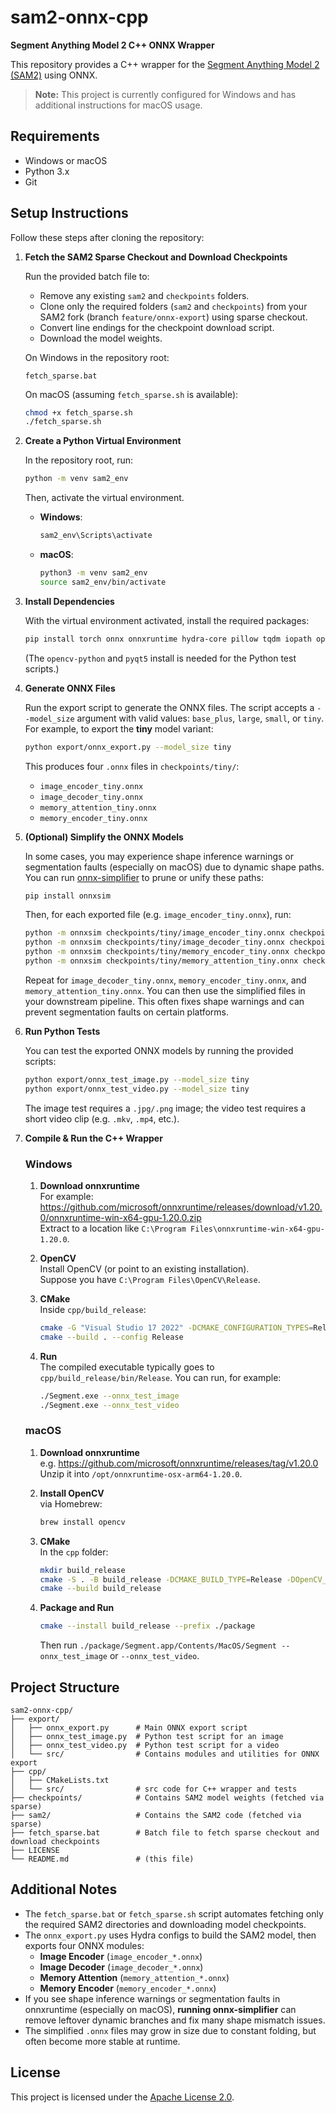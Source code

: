 # sam2-onnx-cpp

**Segment Anything Model 2 C++ ONNX Wrapper**

This repository provides a C++ wrapper for the [Segment Anything Model 2 (SAM2)](https://github.com/facebookresearch/sam2) using ONNX.  
> **Note:** This project is currently configured for Windows and has additional instructions for macOS usage.

## Requirements

- Windows or macOS
- Python 3.x
- Git

## Setup Instructions

Follow these steps after cloning the repository:

1. **Fetch the SAM2 Sparse Checkout and Download Checkpoints**

   Run the provided batch file to:
   - Remove any existing `sam2` and `checkpoints` folders.
   - Clone only the required folders (`sam2` and `checkpoints`) from your SAM2 fork (branch `feature/onnx-export`) using sparse checkout.
   - Convert line endings for the checkpoint download script.
   - Download the model weights.

   On Windows in the repository root:
   ```batch
   fetch_sparse.bat
   ```

   On macOS (assuming `fetch_sparse.sh` is available):
   ```bash
   chmod +x fetch_sparse.sh
   ./fetch_sparse.sh
   ```

2. **Create a Python Virtual Environment**

   In the repository root, run:
   ```bash
   python -m venv sam2_env
   ```
   Then, activate the virtual environment.

   - **Windows**:
     ```bash
     sam2_env\Scripts\activate
     ```
   - **macOS**:
     ```bash
     python3 -m venv sam2_env
     source sam2_env/bin/activate
     ```

3. **Install Dependencies**

   With the virtual environment activated, install the required packages:
   ```bash
   pip install torch onnx onnxruntime hydra-core pillow tqdm iopath opencv-python pyqt5
   ```
   (The `opencv-python` and `pyqt5` install is needed for the Python test scripts.)

4. **Generate ONNX Files**

   Run the export script to generate the ONNX files. The script accepts a `--model_size` argument with valid values: `base_plus`, `large`, `small`, or `tiny`. For example, to export the **tiny** model variant:
   ```bash
   python export/onnx_export.py --model_size tiny
   ```

   This produces four `.onnx` files in `checkpoints/tiny/`:
   - `image_encoder_tiny.onnx`
   - `image_decoder_tiny.onnx`
   - `memory_attention_tiny.onnx`
   - `memory_encoder_tiny.onnx`

5. **(Optional) Simplify the ONNX Models**

   In some cases, you may experience shape inference warnings or segmentation faults (especially on macOS) due to dynamic shape paths. You can run [onnx-simplifier](https://github.com/daquexian/onnx-simplifier) to prune or unify these paths:

   ```bash
   pip install onnxsim
   ```

   Then, for each exported file (e.g. `image_encoder_tiny.onnx`), run:

   ```bash
   python -m onnxsim checkpoints/tiny/image_encoder_tiny.onnx checkpoints/tiny/image_encoder_tiny_simplified.onnx
   python -m onnxsim checkpoints/tiny/image_decoder_tiny.onnx checkpoints/tiny/image_decoder_tiny_simplified.onnx
   python -m onnxsim checkpoints/tiny/memory_encoder_tiny.onnx checkpoints/tiny/memory_encoder_tiny_simplified.onnx
   python -m onnxsim checkpoints/tiny/memory_attention_tiny.onnx checkpoints/tiny/memory_attention_tiny_simplified.onnx
   ```

   Repeat for `image_decoder_tiny.onnx`, `memory_encoder_tiny.onnx`, and `memory_attention_tiny.onnx`.  You can then use the simplified files in your downstream pipeline.  This often fixes shape warnings and can prevent segmentation faults on certain platforms.

6. **Run Python Tests**

   You can test the exported ONNX models by running the provided scripts:
   ```bash
   python export/onnx_test_image.py --model_size tiny
   python export/onnx_test_video.py --model_size tiny
   ```
   The image test requires a `.jpg/.png` image; the video test requires a short video clip (e.g. `.mkv`, `.mp4`, etc.).

7. **Compile & Run the C++ Wrapper**

   ### Windows

   1. **Download onnxruntime**  
      For example:  
      https://github.com/microsoft/onnxruntime/releases/download/v1.20.0/onnxruntime-win-x64-gpu-1.20.0.zip  
      Extract to a location like `C:\Program Files\onnxruntime-win-x64-gpu-1.20.0`.

   2. **OpenCV**  
      Install OpenCV (or point to an existing installation).  
      Suppose you have `C:\Program Files\OpenCV\Release`.

   3. **CMake**  
      Inside `cpp/build_release`:
      ```bash
      cmake -G "Visual Studio 17 2022" -DCMAKE_CONFIGURATION_TYPES=Release -DOpenCV_DIR="C:/Program Files/OpenCV/Release" -DONNXRUNTIME_DIR="C:/Program Files/onnxruntime-win-x64-gpu-1.20.0" ..
      cmake --build . --config Release
      ```

   4. **Run**  
      The compiled executable typically goes to `cpp/build_release/bin/Release`.  You can run, for example:
      ```bash
      ./Segment.exe --onnx_test_image
      ./Segment.exe --onnx_test_video
      ```

   ### macOS

   1. **Download onnxruntime**  
      e.g. https://github.com/microsoft/onnxruntime/releases/tag/v1.20.0  
      Unzip it into `/opt/onnxruntime-osx-arm64-1.20.0`.

   2. **Install OpenCV**  
      via Homebrew:
      ```bash
      brew install opencv
      ```

   3. **CMake**  
      In the `cpp` folder:
      ```bash
      mkdir build_release
      cmake -S . -B build_release -DCMAKE_BUILD_TYPE=Release -DOpenCV_DIR="/opt/homebrew/opt/opencv" -DONNXRUNTIME_DIR="/opt/onnxruntime-osx-arm64-1.20.0"
      cmake --build build_release
      ```

   4. **Package and Run**  
      ```bash
      cmake --install build_release --prefix ./package
      ```
      Then run `./package/Segment.app/Contents/MacOS/Segment --onnx_test_image` or `--onnx_test_video`.

## Project Structure

```
sam2-onnx-cpp/
├── export/
│   ├── onnx_export.py      # Main ONNX export script
│   ├── onnx_test_image.py  # Python test script for an image
│   ├── onnx_test_video.py  # Python test script for a video
│   └── src/                # Contains modules and utilities for ONNX export
├── cpp/
│   ├── CMakeLists.txt
│   └── src/                # src code for C++ wrapper and tests
├── checkpoints/            # Contains SAM2 model weights (fetched via sparse)
├── sam2/                   # Contains the SAM2 code (fetched via sparse)
├── fetch_sparse.bat        # Batch file to fetch sparse checkout and download checkpoints
├── LICENSE
└── README.md               # (this file)
```

## Additional Notes

- The `fetch_sparse.bat` or `fetch_sparse.sh` script automates fetching only the required SAM2 directories and downloading model checkpoints.  
- The `onnx_export.py` uses Hydra configs to build the SAM2 model, then exports four ONNX modules:
  - **Image Encoder** (`image_encoder_*.onnx`)
  - **Image Decoder** (`image_decoder_*.onnx`)
  - **Memory Attention** (`memory_attention_*.onnx`)
  - **Memory Encoder** (`memory_encoder_*.onnx`)
- If you see shape inference warnings or segmentation faults in onnxruntime (especially on macOS), **running onnx-simplifier** can remove leftover dynamic branches and fix many shape mismatch issues.
- The simplified `.onnx` files may grow in size due to constant folding, but often become more stable at runtime.

## License

This project is licensed under the [Apache License 2.0](LICENSE).